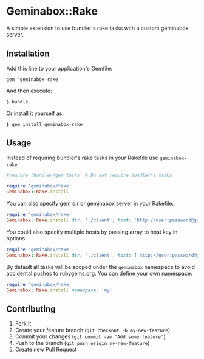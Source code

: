 # Geminabox::Rake

A simple extension to use bundler's rake tasks with a custom geminabox server.

## Installation

Add this line to your application's Gemfile:

    gem 'geminabox-rake'

And then execute:

    $ bundle

Or install it yourself as:

    $ gem install geminabox-rake

## Usage

Instead of requiring bundler's rake tasks in your Rakefile use `geminabox-rake`:

```ruby
#require 'bundler/gem_tasks' # Do not require bundler's tasks

require 'geminabox/rake'
Geminabox::Rake.install
```

You can also specify gem dir or geminabox server in your Rakefile:

```ruby
require 'geminabox/rake'
Geminabox::Rake.install dir: './client', host: 'http://user:password@gems.server.org/'
```

You could also specify multiple hosts by passing array to host key in options:

```ruby
require 'geminabox/rake'
Geminabox::Rake.install dir: './client', host: ['http://user:password@gems.server.org/', 'http://backup.host']
```

By default all tasks will be scoped under the `geminabox` namespace to avoid accidental pushes to rubygems.org.
You can define your own namespace:

```ruby
require 'geminabox/rake'
Geminabox::Rake.install namespace: 'my'
```

## Contributing

1. Fork it
2. Create your feature branch (`git checkout -b my-new-feature`)
3. Commit your changes (`git commit -am 'Add some feature'`)
4. Push to the branch (`git push origin my-new-feature`)
5. Create new Pull Request
